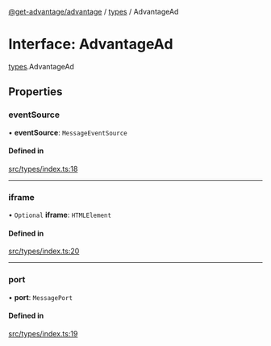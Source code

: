 [@get-advantage/advantage](../index.md) / [types](../modules/types.md) / AdvantageAd

# Interface: AdvantageAd

[types](../modules/types.md).AdvantageAd

## Properties

### eventSource

• **eventSource**: `MessageEventSource`

#### Defined in

[src/types/index.ts:18](https://github.com/get-advantage/advantage/blob/caa07d24bc26c2109d091786d253f0c22f313c38/src/types/index.ts#L18)

___

### iframe

• `Optional` **iframe**: `HTMLElement`

#### Defined in

[src/types/index.ts:20](https://github.com/get-advantage/advantage/blob/caa07d24bc26c2109d091786d253f0c22f313c38/src/types/index.ts#L20)

___

### port

• **port**: `MessagePort`

#### Defined in

[src/types/index.ts:19](https://github.com/get-advantage/advantage/blob/caa07d24bc26c2109d091786d253f0c22f313c38/src/types/index.ts#L19)
